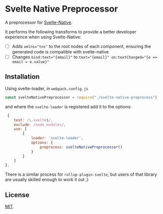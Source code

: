 # Svelte Native Preprocessor

A preprocessor for [Svelte-Native](https://github.com/halfnelson/svelte-native).

It performs the following transforms to provide a better developer experience when using Svelte-Native:

 - [ ] Adds `xmlns="tns"` to the root nodes of each component, ensuring the generated code is compatible with svelte-native
 - [ ] Changes `bind:text="{email}"` to `text="{email}" on:textChanged="{e => email = e.value}"`

## Installation

Using svelte-loader, in `webpack.config.js`

```js
const svelteNativePreprocessor = require("./svelte-native-preprocess");
```

and where the `svelte-loader` is registered add it to the options:

```js
 {
    test: /\.svelte$/,
    exclude: /node_modules/,
    use: [
        { 
            loader: 'svelte-loader',
            options: {
                preprocess: svelteNativePreprocessor()
            }
        }
    ]
},
```

There is a similar process for `rollup-plugin-svelte`, but users of that library are usually skilled enough to work it out ;)


## License

[MIT](LICENSE).
